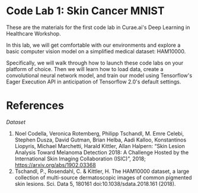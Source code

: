 # Code Lab 1: Skin Cancer MNIST
These are the materials for the first code lab in Curae.ai's Deep Learning in Healthcare Workshop.

In this lab, we will get comfortable with our environments and explore a basic computer vision model on a simplified medical dataset: HAM10000.

Specifically, we will walk through how to launch these code labs on your platform of choice.  Then we will learn how to load data, create a convolutional neural network model, and train our model using Tensorflow's Eager Execution API in anticipation of Tensorflow 2.0's default settings. 

# References
_Dataset_
1. Noel Codella, Veronica Rotemberg, Philipp Tschandl, M. Emre Celebi, Stephen Dusza, David Gutman, Brian Helba, Aadi Kalloo, Konstantinos Liopyris, Michael Marchetti, Harald Kittler, Allan Halpern: “Skin Lesion Analysis Toward Melanoma Detection 2018: A Challenge Hosted by the International Skin Imaging Collaboration (ISIC)”, 2018; https://arxiv.org/abs/1902.03368
2. Tschandl, P., Rosendahl, C. & Kittler, H. The HAM10000 dataset, a large collection of multi-source dermatoscopic images of common pigmented skin lesions. Sci. Data 5, 180161 doi:10.1038/sdata.2018.161 (2018).
